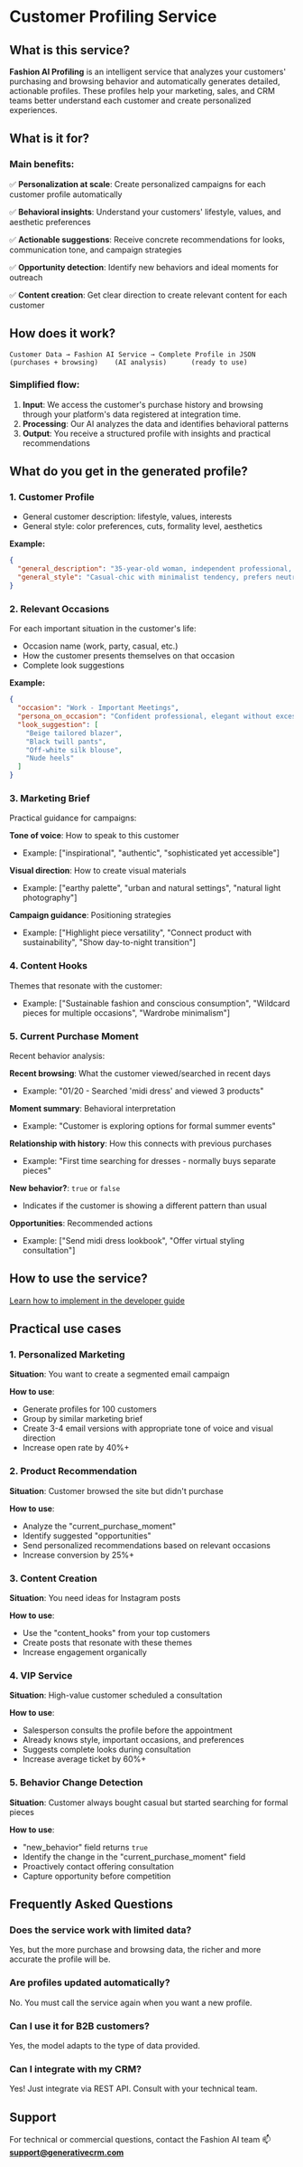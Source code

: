 # Customer Profiling Service

## What is this service?

**Fashion AI Profiling** is an intelligent service that analyzes your customers' purchasing and browsing behavior and automatically generates detailed, actionable profiles. These profiles help your marketing, sales, and CRM teams better understand each customer and create personalized experiences.

## What is it for?

### Main benefits:

✅ **Personalization at scale**: Create personalized campaigns for each customer profile automatically

✅ **Behavioral insights**: Understand your customers' lifestyle, values, and aesthetic preferences

✅ **Actionable suggestions**: Receive concrete recommendations for looks, communication tone, and campaign strategies

✅ **Opportunity detection**: Identify new behaviors and ideal moments for outreach

✅ **Content creation**: Get clear direction to create relevant content for each customer

## How does it work?

```
Customer Data → Fashion AI Service → Complete Profile in JSON
(purchases + browsing)    (AI analysis)      (ready to use)
```

### Simplified flow:

1. **Input**: We access the customer's purchase history and browsing through your platform's data registered at integration time.
2. **Processing**: Our AI analyzes the data and identifies behavioral patterns
3. **Output**: You receive a structured profile with insights and practical recommendations

## What do you get in the generated profile?

### 1. **Customer Profile**
- General customer description: lifestyle, values, interests
- General style: color preferences, cuts, formality level, aesthetics

**Example:**
```json
{
  "general_description": "35-year-old woman, independent professional, values sustainability and comfort in daily life",
  "general_style": "Casual-chic with minimalist tendency, prefers neutral tones and timeless pieces"
}
```

### 2. **Relevant Occasions**
For each important situation in the customer's life:
- Occasion name (work, party, casual, etc.)
- How the customer presents themselves on that occasion
- Complete look suggestions

**Example:**
```json
{
  "occasion": "Work - Important Meetings",
  "persona_on_occasion": "Confident professional, elegant without excess",
  "look_suggestion": [
    "Beige tailored blazer",
    "Black twill pants",
    "Off-white silk blouse",
    "Nude heels"
  ]
}
```

### 3. **Marketing Brief**
Practical guidance for campaigns:

**Tone of voice**: How to speak to this customer
- Example: ["inspirational", "authentic", "sophisticated yet accessible"]

**Visual direction**: How to create visual materials
- Example: ["earthy palette", "urban and natural settings", "natural light photography"]

**Campaign guidance**: Positioning strategies
- Example: ["Highlight piece versatility", "Connect product with sustainability", "Show day-to-night transition"]

### 4. **Content Hooks**
Themes that resonate with the customer:
- Example: ["Sustainable fashion and conscious consumption", "Wildcard pieces for multiple occasions", "Wardrobe minimalism"]

### 5. **Current Purchase Moment**
Recent behavior analysis:

**Recent browsing**: What the customer viewed/searched in recent days
- Example: "01/20 - Searched 'midi dress' and viewed 3 products"

**Moment summary**: Behavioral interpretation
- Example: "Customer is exploring options for formal summer events"

**Relationship with history**: How this connects with previous purchases
- Example: "First time searching for dresses - normally buys separate pieces"

**New behavior?**: `true` or `false`
- Indicates if the customer is showing a different pattern than usual

**Opportunities**: Recommended actions
- Example: ["Send midi dress lookbook", "Offer virtual styling consultation"]

## How to use the service?

[Learn how to implement in the developer guide](../developer-guide/profiling.md)

## Practical use cases

### 1. **Personalized Marketing**
**Situation**: You want to create a segmented email campaign

**How to use**:
- Generate profiles for 100 customers
- Group by similar marketing brief
- Create 3-4 email versions with appropriate tone of voice and visual direction
- Increase open rate by 40%+

### 2. **Product Recommendation**
**Situation**: Customer browsed the site but didn't purchase

**How to use**:
- Analyze the "current_purchase_moment"
- Identify suggested "opportunities"
- Send personalized recommendations based on relevant occasions
- Increase conversion by 25%+

### 3. **Content Creation**
**Situation**: You need ideas for Instagram posts

**How to use**:
- Use the "content_hooks" from your top customers
- Create posts that resonate with these themes
- Increase engagement organically

### 4. **VIP Service**
**Situation**: High-value customer scheduled a consultation

**How to use**:
- Salesperson consults the profile before the appointment
- Already knows style, important occasions, and preferences
- Suggests complete looks during consultation
- Increase average ticket by 60%+

### 5. **Behavior Change Detection**
**Situation**: Customer always bought casual but started searching for formal pieces

**How to use**:
- "new_behavior" field returns `true`
- Identify the change in the "current_purchase_moment" field
- Proactively contact offering consultation
- Capture opportunity before competition

## Frequently Asked Questions

### Does the service work with limited data?
Yes, but the more purchase and browsing data, the richer and more accurate the profile will be.

### Are profiles updated automatically?
No. You must call the service again when you want a new profile.

### Can I use it for B2B customers?
Yes, the model adapts to the type of data provided.

### Can I integrate with my CRM?
Yes! Just integrate via REST API. Consult with your technical team.

## Support

For technical or commercial questions, contact the Fashion AI team :mailbox: **support@generativecrm.com**